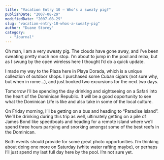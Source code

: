 ```yaml
---
title: "Vacation Entry 10 – Who's a sweaty pig?"
publishDate: "2007-08-29"
modifiedDate: "2007-08-29"
slug: "vacation-entry-10-whos-a-sweaty-pig"
author: "Duane Storey"
category:
  - "Journal"
---
```


Oh man, I am a very sweaty pig. The clouds have gone away, and I’ve been sweating pretty much non stop. I’m about to jump in the pool and relax, but as I swung by the open wireless here I thought I’d do a quick update.

I made my way to the Plaza here in Playa Dorada, which is a unique collection of outdoor shops. I purchased some Cuban cigars (not sure why, but when in rome…), and just booked two excursions for the next two days.

Tomorrow I’ll be spending the day drinking and sightseeing on a Safari into the heart of the Dominican Republic. It will be a good opportunity to see what the Dominican Life is like and also take in some of the local culture.

On Friday morning, I’ll be getting on a bus and heading to “Paradise Island”. We’ll be drinking during this trip as well, ultimately getting on a pile of James Bond like speedboats and heading for a remote island where we’ll spend three hours partying and snorking amongst some of the best reefs in the Dominican.

Both events should provide for some great photo opportunities. I’m thinking about doing one more on Saturday (white water rafting maybe), or perhaps I’ll just spend my last full day here by the pool. I’m not sure yet.